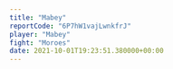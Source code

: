 ```yaml
---
title: "Mabey"
reportCode: "6P7hW1vajLwnkfrJ"
player: "Mabey"
fight: "Moroes"
date: 2021-10-01T19:23:51.380000+00:00
---
```

